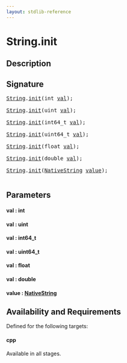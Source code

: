 ```yaml
---
layout: stdlib-reference
---
```


# String\.init

## Description





## Signature 

<pre>
<a href="../index.html" class="code_type">String</a>.<a href=".html">init</a>(<span class="code_keyword">int</span> <a href=".html#decl-val" class="code_param">val</a>);

<a href="../index.html" class="code_type">String</a>.<a href=".html">init</a>(<span class="code_keyword">uint</span> <a href=".html#decl-val" class="code_param">val</a>);

<a href="../index.html" class="code_type">String</a>.<a href=".html">init</a>(int64_t <a href=".html#decl-val" class="code_param">val</a>);

<a href="../index.html" class="code_type">String</a>.<a href=".html">init</a>(uint64_t <a href=".html#decl-val" class="code_param">val</a>);

<a href="../index.html" class="code_type">String</a>.<a href=".html">init</a>(<span class="code_keyword">float</span> <a href=".html#decl-val" class="code_param">val</a>);

<a href="../index.html" class="code_type">String</a>.<a href=".html">init</a>(<span class="code_keyword">double</span> <a href=".html#decl-val" class="code_param">val</a>);

<a href="../index.html" class="code_type">String</a>.<a href=".html">init</a>(<a href="../../nativestring-06/index.html" class="code_type">NativeString</a> <a href=".html#decl-value" class="code_param">value</a>);

</pre>

## Parameters

####  <a id="decl-val"></a>val  : int
####  <a id="decl-val"></a>val  : uint
####  <a id="decl-val"></a>val  : int64\_t
####  <a id="decl-val"></a>val  : uint64\_t
####  <a id="decl-val"></a>val  : float
####  <a id="decl-val"></a>val  : double
####  <a id="decl-value"></a>value  : [NativeString](../../nativestring-06/index.html)

## Availability and Requirements

Defined for the following targets:

#### cpp
Available in all stages.



